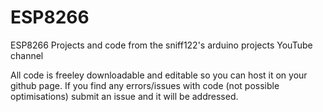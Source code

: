 # ESP8266
ESP8266 Projects and code from the sniff122's arduino projects YouTube channel

All code is freeley downloadable and editable so you can host it on your github page. If you find any errors/issues with code (not possible optimisations) submit an issue and it will be addressed.
